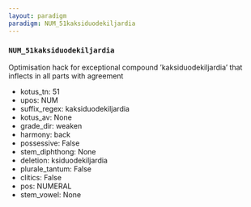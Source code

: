 ```yaml
---
layout: paradigm
paradigm: NUM_51kaksiduodekiljardia
---
```

### ` NUM_51kaksiduodekiljardia `

Optimisation hack for exceptional compound ’kaksiduodekiljardia’ that inflects in all parts with agreement
* kotus_tn: 51
* upos: NUM
* suffix_regex: kaksiduodekiljardia
* kotus_av: None
* grade_dir: weaken
* harmony: back
* possessive: False
* stem_diphthong: None
* deletion: ksiduodekiljardia
* plurale_tantum: False
* clitics: False
* pos: NUMERAL
* stem_vowel: None
